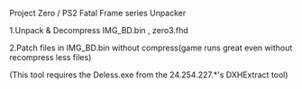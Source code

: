 Project Zero / PS2  Fatal Frame series Unpacker

1.Unpack & Decompress IMG_BD.bin , zero3.fhd

2.Patch files in IMG_BD.bin without compress(game runs great even without recompress less files)

(This tool requires the Deless.exe from the 24.254.227.*'s DXHExtract tool)



